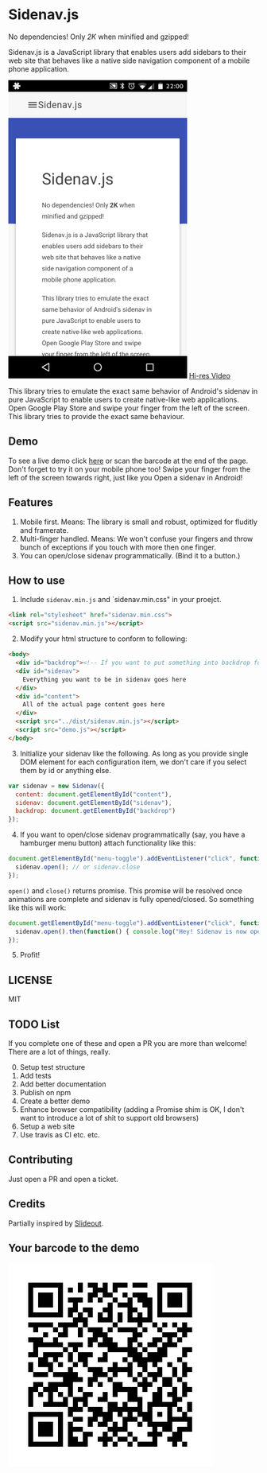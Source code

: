 # Sidenav.js

No dependencies! Only *2K* when minified and gzipped!

Sidenav.js is a JavaScript library that enables users add sidebars to their web site that behaves
like a native side navigation component of a mobile phone application.

![Sidenav Screencast Gif](sidenav-preview.gif)
[Hi-res Video](https://www.youtube.com/watch?v=pLeKw-mBVyw&)

This library tries to emulate the exact same behavior of Android's sidenav in pure JavaScript to enable users
to create native-like web applications. Open Google Play Store and swipe your finger from the left of the
screen. This library tries to provide the exact same behaviour.

## Demo
To see a live demo click [here](https://rawgit.com/ubenzer/sidenavjs/master/demo/index.html) or scan the barcode at the end of the page. Don't forget to try it on your mobile phone too! Swipe your finger from the left of the screen towards right, just like you Open
a sidenav in Android!

## Features
1. Mobile first. Means: The library is small and robust, optimized for fluditly and framerate.
2. Multi-finger handled. Means: We won't confuse your fingers and throw bunch of exceptions if you
touch with more then one finger.
3. You can open/close sidenav programmatically. (Bind it to a button.)

## How to use
1. Include `sidenav.min.js` and `sidenav.min.css" in your proejct.
  ```html
  <link rel="stylesheet" href="sidenav.min.css">
  <script src="sidenav.min.js"></script>
  ```

2. Modify your html structure to conform to following:
  ```html
  <body>
    <div id="backdrop"><!-- If you want to put something into backdrop for some weird reason put here, otherwise   leave this empty. --></div>
    <div id="sidenav">
      Everything you want to be in sidenav goes here
    </div>
    <div id="content">
      All of the actual page content goes here
    </div>
    <script src="../dist/sidenav.min.js"></script>
    <script src="demo.js"></script>
  </body>
  ```

3. Initialize your sidenav like the following. As long as you provide single DOM element for each
configuration item, we don't care if you select them by id or anything else.
  ```javascript
  var sidenav = new Sidenav({
    content: document.getElementById("content"),
    sidenav: document.getElementById("sidenav"),
    backdrop: document.getElementById("backdrop")
  });
  ```
4. If you want to open/close sidenav programmatically (say, you have a hamburger menu button) attach
functionality like this:
  ```javascript
  document.getElementById("menu-toggle").addEventListener("click", function() {
    sidenav.open(); // or sidenav.close
  });
  ```

  `open()` and `close()` returns promise. This promise will be resolved once animations are complete
  and sidenav is fully opened/closed. So something like this will work:
  ```javascript
  document.getElementById("menu-toggle").addEventListener("click", function() {
    sidenav.open().then(function() { console.log("Hey! Sidenav is now open!"); });
  });
  ```

5. Profit!

## LICENSE
MIT

## TODO List
If you complete one of these and open a PR you are more than welcome! There are a lot of things, really.

0. Setup test structure
1. Add tests
2. Add better documentation
3. Publish on npm
4. Create a better demo
5. Enhance browser compatibility (adding a Promise shim is OK, I don't want to introduce a lot of shit to support old browsers)
6. Setup a web site
7. Use travis as CI
etc. etc.

## Contributing
Just open a PR and open a ticket.

## Credits
Partially inspired by [Slideout](https://github.com/Mango/slideout).

## Your barcode to the demo

![Barcode to Demo](demo/demoqr.jpg)
